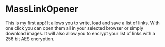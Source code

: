 # MassLinkOpener
This is my first app! It allows you to write, load and save a list of links. With one click you can open them all in your selected browser or simply download images. It will also allow you to encrypt your list of links with a 256 bit AES encryption.
